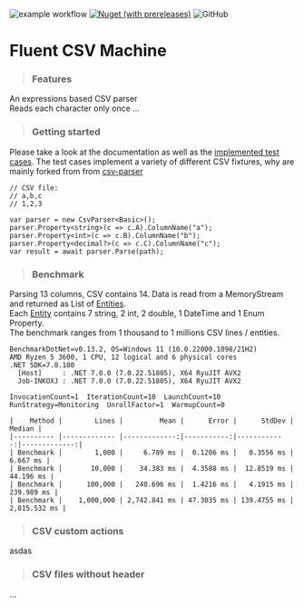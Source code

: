 ![example workflow](https://github.com/travelr/readerFlu/actions/workflows/ci.yml/badge.svg)
[![Nuget (with prereleases)](https://img.shields.io/nuget/vpre/Fluent.CSV.Machine)](https://www.nuget.org/packages/Fluent.CSV.Machine/)
![GitHub](https://img.shields.io/github/license/travelr/FluentCsvMachine)

# Fluent CSV Machine

> ### Features

An expressions based CSV parser  
Reads each character only once
...

> ### Getting started

Please take a look at the documentation as well as the [implemented test cases](https://github.com/travelr/FluentCsvMachine/blob/main/test/CsvWithHeader.cs).
The test cases implement a variety of different CSV fixtures, why are mainly forked from from [csv-parser](https://github.com/mafintosh/csv-parser) 

	// CSV file:
	// a,b,c
	// 1,2,3

	var parser = new CsvParser<Basic>();
	parser.Property<string>(c => c.A).ColumnName("a");
	parser.Property<int>(c => c.B).ColumnName("b");
	parser.Property<decimal?>(c => c.C).ColumnName("c");
	var result = await parser.Parse(path);

> ### Benchmark

Parsing 13 columns, CSV contains 14. Data is read from a MemoryStream and returned as List of [Entities](https://github.com/travelr/FluentCsvMachine/blob/main/test/Models/BigDataSet.cs).  
Each [Entity](https://github.com/travelr/FluentCsvMachine/blob/main/test/Models/BigDataSet.cs) contains 7 string, 2 int, 2 double, 1 DateTime and 1 Enum Property.  
The benchmark ranges from 1 thousand to 1 millions CSV lines / entities. 


	BenchmarkDotNet=v0.13.2, OS=Windows 11 (10.0.22000.1098/21H2)
	AMD Ryzen 5 3600, 1 CPU, 12 logical and 6 physical cores
	.NET SDK=7.0.100
	  [Host]     : .NET 7.0.0 (7.0.22.51805), X64 RyuJIT AVX2
	  Job-INKOXJ : .NET 7.0.0 (7.0.22.51805), X64 RyuJIT AVX2

	InvocationCount=1  IterationCount=10  LaunchCount=10
	RunStrategy=Monitoring  UnrollFactor=1  WarmupCount=0

	|    Method |        Lines |         Mean |      Error |      StdDev |       Median |
	|---------- |------------- |-------------:|-----------:|------------:|-------------:|
	| Benchmark |        1,000 |     6.789 ms |  0.1206 ms |   0.3556 ms |     6.667 ms |
	| Benchmark |       10,000 |    34.383 ms |  4.3588 ms |  12.8519 ms |    44.196 ms |
	| Benchmark |      100,000 |   240.696 ms |  1.4216 ms |   4.1915 ms |   239.989 ms |
	| Benchmark |    1,000,000 | 2,742.841 ms | 47.3035 ms | 139.4755 ms | 2,815.532 ms |

> ### CSV custom actions

asdas

> ### CSV files without header

...


